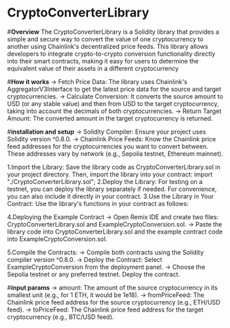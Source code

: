 ﻿# **CryptoConverterLibrary**

#**Overview**
The CryptoConverterLibrary is a Solidity library that provides a simple and secure way to convert the value of one cryptocurrency to another using Chainlink's decentralized price feeds. This library allows developers to integrate crypto-to-crypto conversion functionality directly into their smart contracts, making it easy for users to determine the equivalent value of their assets in a different cryptocurrency

#**How it works**
-> Fetch Price Data: The library uses Chainlink's AggregatorV3Interface to get the latest price data for the source and target cryptocurrencies.
-> Calculate Conversion: It converts the source amount to USD (or any stable value) and then from USD to the target cryptocurrency, taking into account the decimals 
   of both cryptocurrencies.
-> Return Target Amount: The converted amount in the target cryptocurrency is returned.

#**installation and setup**
-> Solidity Compiler: Ensure your project uses Solidity version ^0.8.0.
-> Chainlink Price Feeds: Know the Chainlink price feed addresses for the cryptocurrencies you want to convert between. These addresses vary by network (e.g., 
   Sepolia testnet, Ethereum mainnet).

   
  1.Import the Library: Save the library code as CryptoConverterLibrary.sol in your project directory. Then, import the library into your contract:
    import "./CryptoConverterLibrary.sol";
  2.Deploy the Library:
    For testing on a testnet, you can deploy the library separately if needed. For convenience, you can also include it directly in your contract.
  3.Use the Library in Your Contract: Use the library's functions in your contract as follows:
  
  4.Deploying the Example Contract
     -> Open Remix IDE and create two files: CryptoConverterLibrary.sol and ExampleCryptoConversion.sol.
     -> Paste the library code into CryptoConverterLibrary.sol and the example contract code into ExampleCryptoConversion.sol.
  
  5.Compile the Contracts:
     -> Compile both contracts using the Solidity compiler version ^0.8.0.
     -> Deploy the Contract:
        Select ExampleCryptoConversion from the deployment panel.
     -> Choose the Sepolia testnet or any preferred testnet.
        Deploy the contract.

#**input params**
    -> amount: The amount of the source cryptocurrency in its smallest unit (e.g., for 1 ETH, it would be 1e18).
    -> fromPriceFeed: The Chainlink price feed address for the source cryptocurrency (e.g., ETH/USD feed).
    -> toPriceFeed: The Chainlink price feed address for the target cryptocurrency (e.g., BTC/USD feed).
